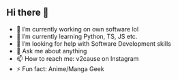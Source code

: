 ## Hi there 👋

<!--
**v2cause/v2cause** is a ✨ _special_ ✨ repository because its `README.md` (this file) appears on your GitHub profile.

Here are some ideas to get you started:
-->
- 🔭 I’m currently working on own software lol
- 🌱 I’m currently learning Python, TS, JS etc.
- 🤔 I’m looking for help with Software Development skills
- 💬 Ask me about anything
- 📫 How to reach me: v2cause on Instagram
- ⚡ Fun fact: Anime/Manga Geek
